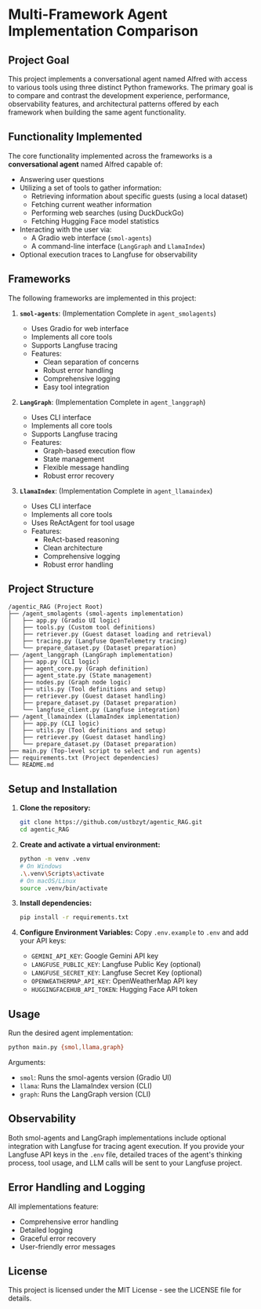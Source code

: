 # Multi-Framework Agent Implementation Comparison

## Project Goal

This project implements a conversational agent named Alfred with access to various tools using three distinct Python frameworks. The primary goal is to compare and contrast the development experience, performance, observability features, and architectural patterns offered by each framework when building the same agent functionality.

## Functionality Implemented

The core functionality implemented across the frameworks is a **conversational agent** named Alfred capable of:

* Answering user questions
* Utilizing a set of tools to gather information:
    * Retrieving information about specific guests (using a local dataset)
    * Fetching current weather information
    * Performing web searches (using DuckDuckGo)
    * Fetching Hugging Face model statistics
* Interacting with the user via:
    * A Gradio web interface (`smol-agents`)
    * A command-line interface (`LangGraph` and `LlamaIndex`)
* Optional execution traces to Langfuse for observability

## Frameworks

The following frameworks are implemented in this project:

1. **`smol-agents`**: (Implementation Complete in `agent_smolagents`)
   - Uses Gradio for web interface
   - Implements all core tools
   - Supports Langfuse tracing
   - Features:
     - Clean separation of concerns
     - Robust error handling
     - Comprehensive logging
     - Easy tool integration

2. **`LangGraph`**: (Implementation Complete in `agent_langgraph`)
   - Uses CLI interface
   - Implements all core tools
   - Supports Langfuse tracing
   - Features:
     - Graph-based execution flow
     - State management
     - Flexible message handling
     - Robust error recovery

3. **`LlamaIndex`**: (Implementation Complete in `agent_llamaindex`)
   - Uses CLI interface
   - Implements all core tools
   - Uses ReActAgent for tool usage
   - Features:
     - ReAct-based reasoning
     - Clean architecture
     - Comprehensive logging
     - Robust error handling

## Project Structure

```
/agentic_RAG (Project Root) 
├── /agent_smolagents (smol-agents implementation) 
│   ├── app.py (Gradio UI logic)
│   ├── tools.py (Custom tool definitions)
│   ├── retriever.py (Guest dataset loading and retrieval)
│   ├── tracing.py (Langfuse OpenTelemetry tracing)
│   └── prepare_dataset.py (Dataset preparation)
├── /agent_langgraph (LangGraph implementation) 
│   ├── app.py (CLI logic)
│   ├── agent_core.py (Graph definition)
│   ├── agent_state.py (State management)
│   ├── nodes.py (Graph node logic)
│   ├── utils.py (Tool definitions and setup)
│   ├── retriever.py (Guest dataset handling)
│   ├── prepare_dataset.py (Dataset preparation)
│   └── langfuse_client.py (Langfuse integration)
├── /agent_llamaindex (LlamaIndex implementation)
│   ├── app.py (CLI logic)
│   ├── utils.py (Tool definitions and setup)
│   ├── retriever.py (Guest dataset handling)
│   └── prepare_dataset.py (Dataset preparation)
├── main.py (Top-level script to select and run agents)
├── requirements.txt (Project dependencies)
└── README.md
```

## Setup and Installation

1. **Clone the repository:**
   ```bash
   git clone https://github.com/ustbzyt/agentic_RAG.git
   cd agentic_RAG
   ```

2. **Create and activate a virtual environment:**
   ```bash
   python -m venv .venv
   # On Windows
   .\.venv\Scripts\activate
   # On macOS/Linux
   source .venv/bin/activate
   ```

3. **Install dependencies:**
   ```bash
   pip install -r requirements.txt
   ```

4. **Configure Environment Variables:**
   Copy `.env.example` to `.env` and add your API keys:
   - `GEMINI_API_KEY`: Google Gemini API key
   - `LANGFUSE_PUBLIC_KEY`: Langfuse Public Key (optional)
   - `LANGFUSE_SECRET_KEY`: Langfuse Secret Key (optional)
   - `OPENWEATHERMAP_API_KEY`: OpenWeatherMap API key
   - `HUGGINGFACEHUB_API_TOKEN`: Hugging Face API token

## Usage

Run the desired agent implementation:

```bash
python main.py {smol,llama,graph}
```

Arguments:
- `smol`: Runs the smol-agents version (Gradio UI)
- `llama`: Runs the LlamaIndex version (CLI)
- `graph`: Runs the LangGraph version (CLI)

## Observability

Both smol-agents and LangGraph implementations include optional integration with Langfuse for tracing agent execution. If you provide your Langfuse API keys in the `.env` file, detailed traces of the agent's thinking process, tool usage, and LLM calls will be sent to your Langfuse project.

## Error Handling and Logging

All implementations feature:
- Comprehensive error handling
- Detailed logging
- Graceful error recovery
- User-friendly error messages

## License

This project is licensed under the MIT License - see the LICENSE file for details.
